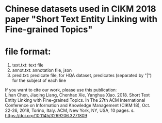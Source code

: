 # Chinese datasets used in CIKM 2018 paper "Short Text Entity Linking with Fine-grained Topics"

# file format:
1. text.txt: text file
2. annot.txt: annotation file, json
3. pred.txt: predicate file, for HQA dataset, predicates (separated by "|") for the subject of each line

If you want to cite our work, please use this publication:  
Lihan Chen, Jiaqing Liang, Chenhao Xie, Yanghua Xiao. 2018. Short Text Entity Linking with Fine-grained Topics. In The 27th ACM International Conference on Information and Knowledge Management (CIKM 18), Oct. 22-26, 2018, Torino, Italy. ACM, New York, NY, USA, 10 pages. s. https://doi.org/10.1145/3269206.3271809